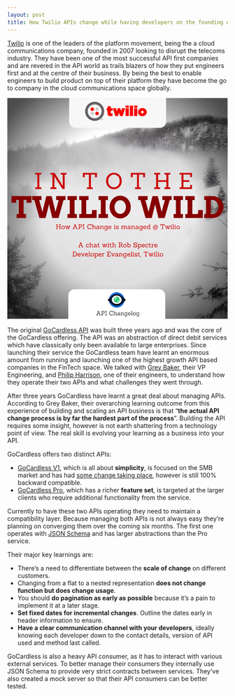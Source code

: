 ```yaml
---
layout: post
title: How Twilio APIs change while having developers on the founding end-points
---
```


[Twilio](https://twilio.com/ "Twilio") is one of the leaders of the platform movement, being the a cloud communications company, founded in 2007 looking to disrupt the telecoms industry. They have been one of the most successful API first companies and are revered in the API world as trails blazers of how they put engineers first and at the centre of their business. By being the best to enable engineers to build product on top of their platform they have become the go to company in the cloud communications space globally.

![](/img/TwilioAPIChangelog.png)

The original [GoCardless API](https://www.apichangelog.com/api/gocardless "GoCardless API Changelog") was built three years ago and was the core of the GoCardless offering. The API was an abstraction of direct debit services which have classically only been available to large enterprises. Since launching their service the GoCardless team have learnt an enormous amount from running and launching one of the highest growth API based companies in the FinTech space. We talked with [Grey Baker](https://www.linkedin.com/in/greysteil "Grey Baker"), their VP Engineering, and [Philip Harrison](https://www.linkedin.com/in/harrisonphilip "Philip Harrison"), one of their engineers, to understand how they operate their two APIs and what challenges they went through.

After three years GoCardless have learnt a great deal about managing APIs. According to Grey Baker, their overarching learning outcome from this experience of building and scaling an API business is that “**the actual API change process is by far the hardest part of the process**”. Building the API requires some insight, however is not earth shattering from a technology point of view. The real skill is evolving your learning as a business into your API. 

GoCardless offers two distinct APIs:

* [GoCardless V1](https://www.apichangelog.com/api/gocardless), which is all about **simplicity**, is focused on the SMB market and has had [some change taking place](https://www.apichangelog.com/changes/4441b2f0-8a78-4914-95e2-3bc45cc90b08), however is still 100% backward compatible. 
* [GoCardless Pro](https://www.apichangelog.com/api/gocardlesspro), which has a richer **feature set**, is targeted at the larger clients who require additional functionality from the service.

Currently to have these two APIs operating they need to maintain a compatibility layer. Because managing both APIs is not always easy they’re planning on converging them over the coming six months. The first one operates with [JSON Schema](http://json-schema.org/ "JSON Schema") and has larger abstractions than the Pro service. 

Their major key learnings are:

* There’s a need to differentiate between the **scale of change** on different customers.
* Changing from a flat to a nested representation **does not change function but does change usage**.
* You should **do pagination as early as possible** because it’s a pain to implement it at a later stage.
* **Set fixed dates for incremental changes**. Outline the dates early in header information to ensure.
* **Have a clear communication channel with your developers**, ideally knowing each developer down to the contact details, version of API used and method last called.

GoCardless is also a heavy API consumer, as it has to interact with various external services. To better manage their consumers they internally use JSON Schema to provide very strict contracts between services. They’ve also created a mock server so that their API consumers can be better tested.
